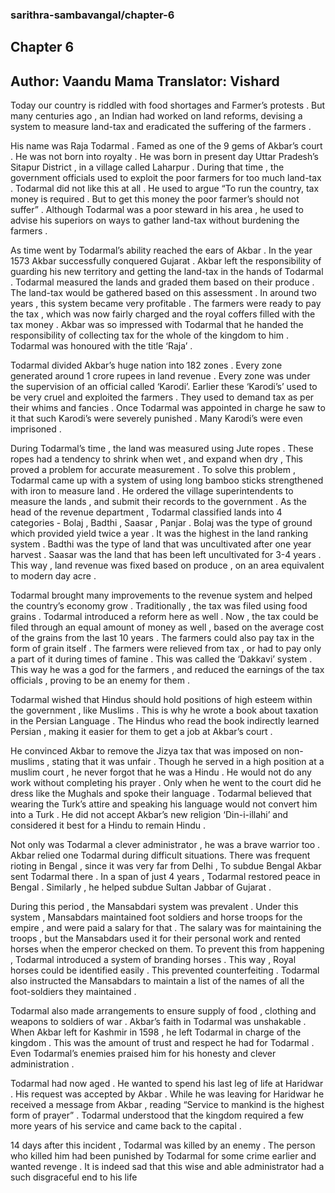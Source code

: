 ### sarithra-sambavangal/chapter-6
## Chapter 6
Author: Vaandu Mama
Translator: Vishard
---  
Today our country is riddled with food shortages and Farmer’s protests . But many centuries ago , an Indian had worked on land reforms, devising a system to measure land-tax and eradicated the suffering of the farmers .

 His name was Raja Todarmal .  Famed as one of the 9 gems of Akbar’s court . He was not born into royalty . He was born in present day Uttar Pradesh’s Sitapur District , in a village called Laharpur . During that time , the government officials used to exploit the poor farmers for too much land-tax . Todarmal did not like this at all . He used to argue  “To run the country, tax money is required . But to get this money the poor farmer’s should not suffer”  . Although Todarmal was a poor steward in his area , he used to advise his superiors on ways to gather land-tax without burdening the farmers .

As time went by Todarmal’s ability reached the ears of Akbar . In the year 1573 Akbar successfully conquered Gujarat . Akbar left the responsibility of guarding his new territory and getting the land-tax in the hands of Todarmal . Todarmal measured the lands and graded them based on their produce  . The land-tax would be gathered based on this assessment . In around two years , this system became very profitable . The farmers were ready to pay the tax , which was now fairly charged and the royal coffers filled with the tax money . Akbar was so impressed with Todarmal that he handed the responsibility of collecting tax for the whole of the kingdom to him . Todarmal was honoured with the title ‘Raja’ .

Todarmal divided Akbar’s huge nation into 182 zones . Every zone generated around 1 crore rupees in land revenue . Every zone was under the supervision of an official called ‘Karodi’.  Earlier these ‘Karodi’s’ used to be very cruel and exploited the farmers . They used to demand tax as per their whims and fancies . Once Todarmal was appointed in charge he saw to it that such Karodi’s were severely punished . Many Karodi’s were even imprisoned .

During Todarmal’s time , the land was measured using Jute ropes . These ropes had a tendency to shrink when wet , and expand when dry , This proved a problem for accurate measurement . To solve this problem , Todarmal came up with a system of using long bamboo sticks strengthened with iron to measure land . He ordered the village superintendents to measure the lands , and submit their records to the government . 
As the head of the revenue department , Todarmal classified lands into 4 categories - Bolaj , Badthi , Saasar , Panjar . Bolaj was the type of ground which provided yield twice a year . It was the highest in the land ranking system . Badthi was the type of land that was uncultivated after one year harvest .  Saasar was the land that has been left uncultivated for 3-4 years . This way , land revenue was fixed based on produce , on an area equivalent to modern day acre .

Todarmal brought many improvements to the revenue system and helped the country’s economy grow . Traditionally , the tax was filed using food grains  . Todarmal introduced a reform here as well . Now , the tax could be filed through an equal amount  of money as well , based on the average cost of the grains from the last 10 years . The farmers could also pay tax in the form of grain itself . The farmers were relieved from tax , or had to pay only a part of it during times of famine . This was called the ‘Dakkavi’ system . This way he was a god for the farmers , and reduced the earnings of the tax officials , proving to be an enemy for them . 

Todarmal wished that Hindus should hold positions of high esteem within the government , like Muslims . This is why he wrote a book about taxation in the Persian Language . The Hindus who read the book indirectly learned Persian , making it easier for them to get a job at Akbar’s court . 

He convinced Akbar to remove the Jizya tax that was imposed on non-muslims , stating that it was unfair . Though he served in a high position at a muslim court , he never forgot that he was a Hindu . He would not do any work without completing his prayer . Only when he went to the court did he dress like the Mughals and spoke their language . Todarmal believed that wearing the Turk’s attire and speaking his language would not convert him into a Turk . He did not accept Akbar’s new religion ‘Din-i-illahi’ and considered it best for a Hindu to remain Hindu . 

Not only was Todarmal a clever administrator , he was a brave warrior too . Akbar relied one Todarmal during difficult situations. 
 There was frequent rioting in Bengal , since it was very far from Delhi , To subdue Bengal Akbar sent Todarmal there . In a span of just 4 years , Todarmal  restored peace in Bengal . Similarly , he helped subdue Sultan Jabbar of Gujarat . 

During this period , the Mansabdari system was prevalent . Under this system , Mansabdars maintained foot soldiers and horse troops for the empire , and were paid a salary for that . The salary was for maintaining the troops , but the Mansabdars used it for their personal work and rented horses when the emperor checked on them. To prevent this from happening , Todarmal introduced a system of branding horses . This way , Royal horses could be identified easily . This prevented counterfeiting .  Todarmal also instructed the Mansabdars to maintain a list of the names of all the foot-soldiers they maintained . 

Todarmal also made arrangements to ensure supply of food , clothing and weapons to soldiers of war . Akbar’s faith in Todarmal was unshakable . When Akbar left for Kashmir in 1598 , he left Todarmal in charge of the kingdom . This was the amount of trust and respect he had for Todarmal . Even Todarmal’s enemies praised him for his honesty and clever administration .

Todarmal had now aged . He wanted to spend his last leg of life at Haridwar . His request was accepted by Akbar . While he was leaving for Haridwar he received a message from Akbar , reading “Service to mankind is the highest form of prayer” . Todarmal understood that the kingdom required a few more years of his service and came back to the capital .

14 days after this incident , Todarmal was killed by an enemy . The person who killed him had been punished by Todarmal for some crime earlier and wanted revenge . It is indeed sad that this  wise and able administrator had a such disgraceful end to his life
